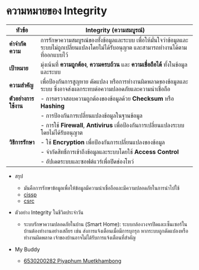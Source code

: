 
# ความหมายของ Integrity

| **หัวข้อ**              | **Integrity (ความสมบูรณ์)**                                                                                                  |
|--------------------------|-----------------------------------------------------------------------------------------------------------------------------|
| **คำจำกัดความ**        | การรักษาความสมบูรณ์ของทั้งข้อมูลและระบบ เพื่อให้มั่นใจว่าข้อมูลและระบบไม่ถูกเปลี่ยนแปลงโดยไม่ได้รับอนุญาต และสามารถทำงานได้ตามที่ออกแบบไว้ |
| **เป้าหมาย**           | มุ่งเน้นที่ **ความถูกต้อง**, **ความครบถ้วน** และ **ความเชื่อถือได้** ทั้งในข้อมูลและระบบ                                    |
| **ความสำคัญ**          | เพื่อป้องกันการสูญหาย ดัดแปลง หรือการทำงานผิดพลาดของข้อมูลและระบบ ซึ่งอาจส่งผลกระทบต่อความปลอดภัยและความน่าเชื่อถือ          |
| **ตัวอย่างการใช้งาน**   | - การตรวจสอบความถูกต้องของข้อมูลด้วย **Checksum** หรือ **Hashing**                                                          |
|                          | - การป้องกันการเปลี่ยนแปลงข้อมูลในฐานข้อมูล                                                                                |
|                          | - การใช้ **Firewall**, **Antivirus** เพื่อป้องกันการเปลี่ยนแปลงระบบโดยไม่ได้รับอนุญาต                                      |
| **วิธีการรักษา**        | - ใช้ **Encryption** เพื่อป้องกันการเปลี่ยนแปลงของข้อมูล                                                                     |
|                          | - จำกัดสิทธิ์การเข้าถึงข้อมูลและระบบโดยใช้ **Access Control**                                                              |
|                          | - อัปเดตระบบและซอฟต์แวร์เพื่อปิดช่องโหว่                                                                                   |


- สรุป
  - มันคือการรักษาข้อมูลเพื่อให้ข้อมูลมีความน่าเชื่อถือและมีความปลอดภัยในการนำไปใช้
  - [cissp](https://www.isc2.org/certifications/cissp/cissp-student-glossary#lntegrity)
  - [csrc](https://csrc.nist.gov/glossary/term/integrity)

- ตัวอย่าง Integrity ในชีวิตประจำวัน
  - ระบบรักษาความปลอดภัยในบ้าน (Smart Home):
    ระบบกล้องวงจรปิดและเซ็นเซอร์ในบ้านต้องทำงานอย่างเสถียร เช่น ส่งการแจ้งเตือนเมื่อมีการบุกรุก หากระบบถูกดัดแปลงหรือทำงานผิดพลาด เจ้าของบ้านอาจไม่ได้รับการแจ้งเตือนที่สำคัญ

- My Buddy
  - [6530200282 Piyaphum Muetkhambong ](https://6530200282.github.io/integrity)

